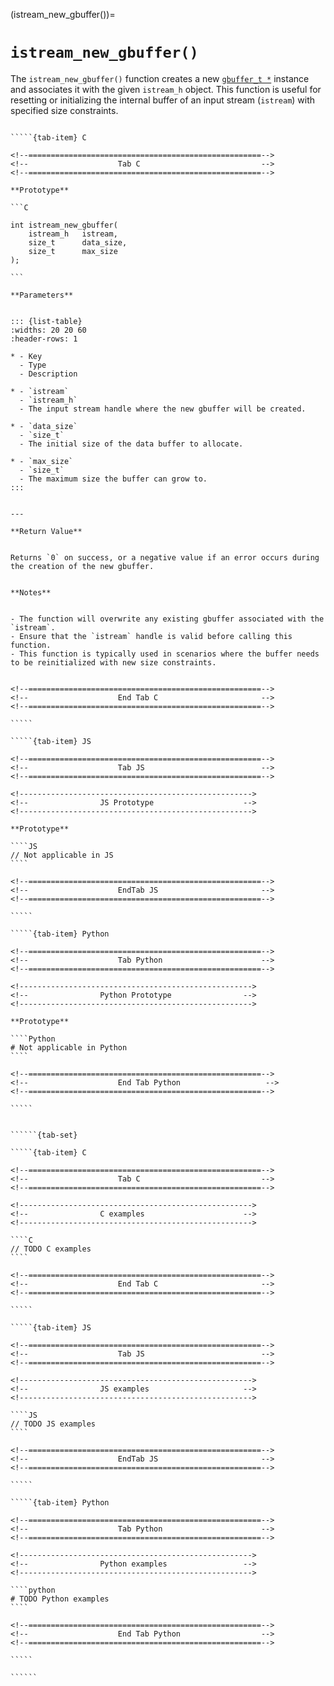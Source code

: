<!-- ============================================================== -->
(istream_new_gbuffer())=
# `istream_new_gbuffer()`
<!-- ============================================================== -->


The `istream_new_gbuffer()` function creates a new [`gbuffer_t *`](#gbuffer_t) instance and associates it with the given `istream_h` object. 
This function is useful for resetting or initializing the internal buffer of an input stream (`istream`) with specified size constraints.


<!------------------------------------------------------------>
<!--                    Prototypes                          -->
<!------------------------------------------------------------>

``````{tab-set}

`````{tab-item} C

<!--====================================================-->
<!--                    Tab C                           -->
<!--====================================================-->

**Prototype**

```C

int istream_new_gbuffer(
    istream_h   istream,
    size_t      data_size,
    size_t      max_size
);

```

**Parameters**


::: {list-table}
:widths: 20 20 60
:header-rows: 1

* - Key
  - Type
  - Description

* - `istream`
  - `istream_h`
  - The input stream handle where the new gbuffer will be created.

* - `data_size`
  - `size_t`
  - The initial size of the data buffer to allocate.

* - `max_size`
  - `size_t`
  - The maximum size the buffer can grow to.
:::


---

**Return Value**


Returns `0` on success, or a negative value if an error occurs during the creation of the new gbuffer.


**Notes**


- The function will overwrite any existing gbuffer associated with the `istream`.
- Ensure that the `istream` handle is valid before calling this function.
- This function is typically used in scenarios where the buffer needs to be reinitialized with new size constraints.


<!--====================================================-->
<!--                    End Tab C                       -->
<!--====================================================-->

`````

`````{tab-item} JS

<!--====================================================-->
<!--                    Tab JS                          -->
<!--====================================================-->

<!---------------------------------------------------->
<!--                JS Prototype                    -->
<!---------------------------------------------------->

**Prototype**

````JS
// Not applicable in JS
````

<!--====================================================-->
<!--                    EndTab JS                       -->
<!--====================================================-->

`````

`````{tab-item} Python

<!--====================================================-->
<!--                    Tab Python                      -->
<!--====================================================-->

<!---------------------------------------------------->
<!--                Python Prototype                -->
<!---------------------------------------------------->

**Prototype**

````Python
# Not applicable in Python
````

<!--====================================================-->
<!--                    End Tab Python                   -->
<!--====================================================-->

`````

``````

<!------------------------------------------------------------>
<!--                    Examples                            -->
<!------------------------------------------------------------>

```````{dropdown} Examples

``````{tab-set}

`````{tab-item} C

<!--====================================================-->
<!--                    Tab C                           -->
<!--====================================================-->

<!---------------------------------------------------->
<!--                C examples                      -->
<!---------------------------------------------------->

````C
// TODO C examples
````

<!--====================================================-->
<!--                    End Tab C                       -->
<!--====================================================-->

`````

`````{tab-item} JS

<!--====================================================-->
<!--                    Tab JS                          -->
<!--====================================================-->

<!---------------------------------------------------->
<!--                JS examples                     -->
<!---------------------------------------------------->

````JS
// TODO JS examples
````

<!--====================================================-->
<!--                    EndTab JS                       -->
<!--====================================================-->

`````

`````{tab-item} Python

<!--====================================================-->
<!--                    Tab Python                      -->
<!--====================================================-->

<!---------------------------------------------------->
<!--                Python examples                 -->
<!---------------------------------------------------->

````python
# TODO Python examples
````

<!--====================================================-->
<!--                    End Tab Python                  -->
<!--====================================================-->

`````

``````

```````


